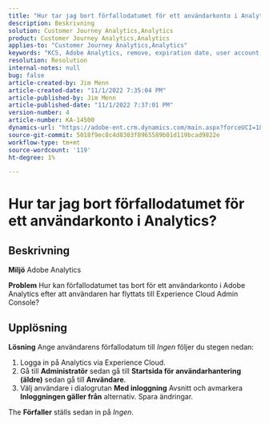 ```yaml
---
title: "Hur tar jag bort förfallodatumet för ett användarkonto i Analytics?"
description: Beskrivning
solution: Customer Journey Analytics,Analytics
product: Customer Journey Analytics,Analytics
applies-to: "Customer Journey Analytics,Analytics"
keywords: "KCS, Adobe Analytics, remove, expiration date, user account, Analytics User Management"
resolution: Resolution
internal-notes: null
bug: false
article-created-by: Jim Menn
article-created-date: "11/1/2022 7:35:04 PM"
article-published-by: Jim Menn
article-published-date: "11/1/2022 7:37:01 PM"
version-number: 4
article-number: KA-14500
dynamics-url: "https://adobe-ent.crm.dynamics.com/main.aspx?forceUCI=1&pagetype=entityrecord&etn=knowledgearticle&id=c5295f47-1c5a-ed11-9561-6045bd006a22"
source-git-commit: 5018f9ec8c4d8303f8965589b01d119bcad9822e
workflow-type: tm+mt
source-wordcount: '119'
ht-degree: 1%

---
```


# Hur tar jag bort förfallodatumet för ett användarkonto i Analytics?

## Beskrivning


<b>Miljö</b>
Adobe Analytics

<b>Problem</b>
Hur kan förfallodatumet tas bort för ett användarkonto i Adobe Analytics efter att användaren har flyttats till Experience Cloud Admin Console?


## Upplösning


<b>Lösning</b>
Ange användarens förfallodatum till *Ingen* följer du stegen nedan:

1. Logga in på Analytics via Experience Cloud.
2. Gå till <b>Administratör</b> sedan gå till <b>Startsida för användarhantering (äldre)</b> sedan gå till <b>Användare</b>.
3. Välj användare i dialogrutan <b>Med inloggning</b> Avsnitt och avmarkera <b>Inloggningen gäller från</b> alternativ. Spara ändringar.


The <b>Förfaller</b> ställs sedan in på *Ingen*.
